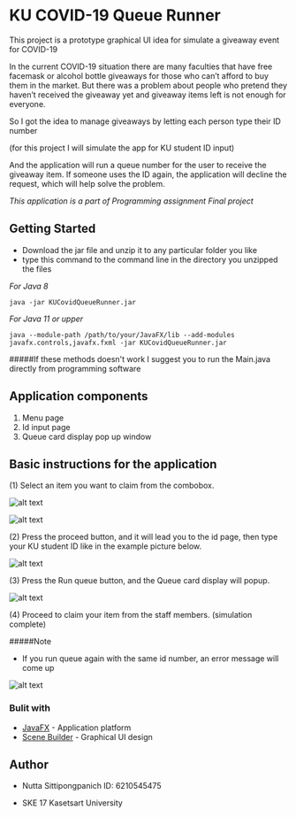 # KU COVID-19 Queue Runner

 This project is a prototype graphical UI idea for simulate a giveaway event for COVID-19

 In the current COVID-19 situation there are many faculties that have free facemask or alcohol bottle giveaways for those who can’t afford to buy them in the market. But there was a problem about people who pretend they haven’t received the giveaway yet and giveaway items left is not enough for everyone. 

 So I got the idea to manage giveaways by letting each person type their ID number 

(for this project I will simulate the app for KU student ID input)

And the application will run a queue number for the user to receive the giveaway item. If someone uses the ID again, the application will decline the request, which will help solve the problem.

*This application is a part of Programming assignment Final project*

## Getting Started

- Download the jar file and unzip it to any particular folder you like
- type this command to the command line in the directory you unzipped the files

*For Java 8*
```
java -jar KUCovidQueueRunner.jar
```
*For Java 11 or upper*
```
java --module-path /path/to/your/JavaFX/lib --add-modules javafx.controls,javafx.fxml -jar KUCovidQueueRunner.jar
```
#####If these methods doesn't work I suggest you to run the Main.java directly from programming software

## Application components
1. Menu page
2. Id input page
3. Queue card display pop up window

## Basic instructions for the application

(1) Select an item you want to claim from the combobox.

![alt text](https://i.imgur.com/epY1Vhj.jpg=50x)

![alt text](https://i.imgur.com/A172usI.png=50x)

(2) Press the proceed button, and it will lead you to the id page, then type your KU student ID like in the example picture below.

![alt text](https://i.imgur.com/4bq7Y7E.png=50x)

(3) Press the Run queue button, and the Queue card display will popup.

![alt text](https://i.imgur.com/qWwOuZ0.png=50x)

(4) Proceed to claim your item from the staff members. (simulation complete)

#####Note

- If you run queue again with the same id number, an error message will come up

![alt text](https://i.imgur.com/Q4rvyc3.png=50x)

### Bulit with
- [JavaFX](https://gluonhq.com/products/javafx/) - Application platform
- [Scene Builder](https://gluonhq.com/products/scene-builder) - Graphical UI design

## Author
- Nutta Sittipongpanich ID: 6210545475

- SKE 17 Kasetsart University